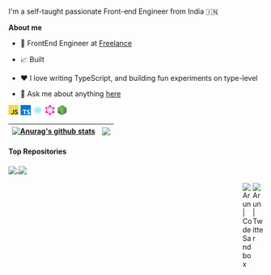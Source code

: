 <!--- <p align="center"><a href="#"><img width="80%" alt="Hello, I'm Arun. I do open source!" src="https://raw.githubusercontent.com/dvcoolarun/dvcoolarun/d0f617945f17322ea9a983a7a0e10b1cc83bd70a/hi%2C%20I'm%20Arun%20!(1).png" /></a></p> ---> 

<br />

I'm a self-taught passionate Front-end Engineer from India 🇮🇳

**About me**

- 💼 FrontEnd Engineer at [Freelance](#)

- 📈 Built
  
- ❤️ I love writing TypeScript, and building fun experiments on type-level

- 💬 Ask me about anything [here](https://github.com/dvcoolarun/dvcoolarun/issues)

<code><img height="20" alt="javascript" src="https://raw.githubusercontent.com/github/explore/80688e429a7d4ef2fca1e82350fe8e3517d3494d/topics/javascript/javascript.png"></code>
<code><img height="20" alt="typescript" src="https://raw.githubusercontent.com/github/explore/80688e429a7d4ef2fca1e82350fe8e3517d3494d/topics/typescript/typescript.png"></code>
<code><img height="20" alt="react" src="https://raw.githubusercontent.com/github/explore/80688e429a7d4ef2fca1e82350fe8e3517d3494d/topics/react/react.png"></code>
<code><img height="20" alt="graphql" src="https://raw.githubusercontent.com/github/explore/5c058a388828bb5fde0bcafd4bc867b5bb3f26f3/topics/graphql/graphql.png"></code>
<code><img height="20" alt="nodejs" src="https://raw.githubusercontent.com/github/explore/80688e429a7d4ef2fca1e82350fe8e3517d3494d/topics/nodejs/nodejs.png"></code>    


| <a href="https://github.com/dvcoolarun/github-readme-stats"><img align="center" src="https://github-readme-stats.vercel.app/api?username=dvcoolarun&show_icons=true&include_all_commits=true&theme=buefy&hide_border=true" alt="Anurag's github stats" /></a> | <a href="https://github.com/dvcoolarun/github-readme-stats"><img align="center" src="https://github-readme-stats.vercel.app/api/top-langs/?username=dvcoolarun&layout=compact&theme=buefy&hide_border=true" /></a> |
| ------------- | ------------- |

#### Top Repositories


<a href="https://github.com/dvcoolarun/pure-react">
  <img align="center" src="https://github-readme-stats.vercel.app/api/pin/?username=dvcoolarun&repo=pure-react&theme=buefy" />
</a>
<a href="https://github.com/dvcoolarun/hacker-news-search">
  <img align="center" src="https://github-readme-stats.vercel.app/api/pin/?username=dvcoolarun&repo=hacker-news-search&theme=buefy" />
</a>

<br />
<br />

<a href="https://twitter.com/dvcoolarun">
  <img align="right" alt="Arun | Twitter" width="21px" src="https://raw.githubusercontent.com/dvcoolarun/dvcoolarun/master/assets/twitter.svg" />
</a>
<a href="https://codesandbox.io/u/dvcoolarun">
  <img align="right" alt="Arun | CodeSandbox" width="20px" src="https://raw.githubusercontent.com/dvcoolarun/dvcoolarun/master/assets/codesandbox.svg" />
</a>
